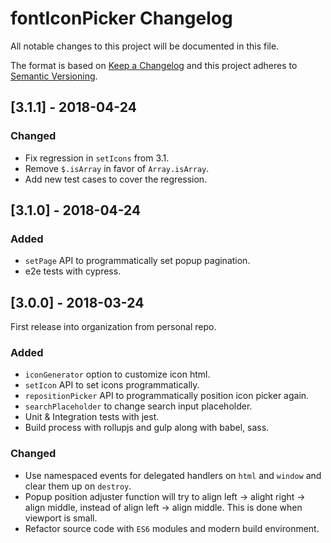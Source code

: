 # fontIconPicker Changelog
All notable changes to this project will be documented in this file.

The format is based on [Keep a Changelog](http://keepachangelog.com/en/1.0.0/)
and this project adheres to [Semantic Versioning](http://semver.org/spec/v2.0.0.html).

## [3.1.1] - 2018-04-24

### Changed

- Fix regression in `setIcons` from 3.1.
- Remove `$.isArray` in favor of `Array.isArray`.
- Add new test cases to cover the regression.

## [3.1.0] - 2018-04-24

### Added

- `setPage` API to programmatically set popup pagination.
- e2e tests with cypress.

## [3.0.0] - 2018-03-24

First release into organization from personal repo.

### Added

- `iconGenerator` option to customize icon html.
- `setIcon` API to set icons programmatically.
- `repositionPicker` API to programmatically position icon picker again.
- `searchPlaceholder` to change search input placeholder.
- Unit & Integration tests with jest.
- Build process with rollupjs and gulp along with babel, sass.

### Changed

- Use namespaced events for delegated handlers on `html` and `window` and clear
them up on `destroy`.
- Popup position adjuster function will try to align left -> alight right -> align middle, instead of align left -> align middle. This is done when viewport is small.
- Refactor source code with `ES6` modules and modern build environment.
